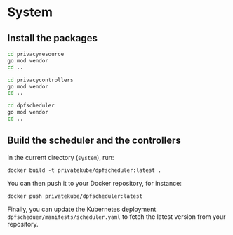 # System


## Install the packages
```bash
cd privacyresource
go mod vendor
cd ..

cd privacycontrollers
go mod vendor
cd ..

cd dpfscheduler
go mod vendor
cd ..
```

## Build the scheduler and the controllers

In the current directory (`system`), run:

```
docker build -t privatekube/dpfscheduler:latest . 
```


You can then push it to your Docker repository, for instance:

```
docker push privatekube/dpfscheduler:latest
```

Finally, you can update the Kubernetes deployment `dpfscheduer/manifests/scheduler.yaml` to fetch the latest version from your repository.